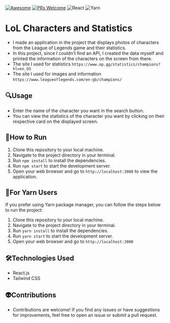 [![Awesome](https://awesome.re/badge-flat2.svg)](https://github.com/zbetcheckin/Security_list)
[![PRs Welcome](https://img.shields.io/badge/PRs-welcome-brightgreen.svg?style=flat-square)](http://makeapullrequest.com)
![React](https://img.shields.io/badge/react-%2320232a.svg?style=for-the-badge&logo=react&logoColor=%2361DAFB)
![Yarn](https://img.shields.io/badge/yarn-%232C8EBB.svg?style=for-the-badge&logo=yarn&logoColor=white)

# LoL Characters and Statistics
- I made an application in the project that displays photos of characters from the League of Legends game and their statistics.
- In this project, since I couldn't find an API, I created the data myself and printed the information of the characters on the screen from there.
- The site I used for statistics `https://www.op.gg/statistics/champions?hl=en_US`
- The site I used for images and information `https://www.leagueoflegends.com/en-gb/champions/`

## 🔍Usage
- Enter the name of the character you want in the search button.
- You can view the statistics of the character you want by clicking on their respective card on the displayed screen.



## 👻How to Run

1. Clone this repository to your local machine.
2. Navigate to the project directory in your terminal.
3. Run `npm install` to install the dependencies.
4. Run `npm start` to start the development server.
5. Open your web browser and go to `http://localhost:3000` to view the application.

## 👻For Yarn Users

If you prefer using Yarn package manager, you can follow the steps below to run the project:

1. Clone this repository to your local machine.
2. Navigate to the project directory in your terminal.
3. Run `yarn install` to install the dependencies.
4. Run `yarn start` to start the development server.
5. Open your web browser and go to `http://localhost:3000`


## 🛠️Technologies Used
- React.js
- Tailwind CSS

## 👽Contributions
- Contributions are welcome! If you find any issues or have suggestions for improvements, feel free to open an issue or submit a pull request.